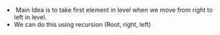 *  Main Idea is to take first element in level when we move from right to left in level.
* We can do this using recursion (Root, right, left)
​
​